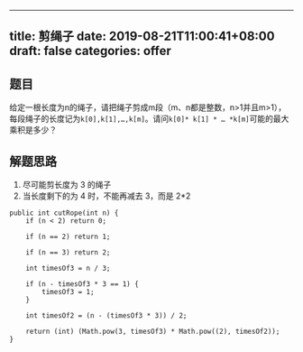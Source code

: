 
---
title: 剪绳子
date: 2019-08-21T11:00:41+08:00
draft: false
categories: offer
---


## 题目

给定一根长度为n的绳子，请把绳子剪成m段（m、n都是整数，n>1并且m>1），每段绳子的长度记为`k[0],k[1],…,k[m]`。请问`k[0]* k[1] * … *k[m]`可能的最大乘积是多少？

## 解题思路

  1. 尽可能剪长度为 3 的绳子
  2. 当长度剩下的为 4 时，不能再减去 3，而是 2*2

```
public int cutRope(int n) {
    if (n < 2) return 0;

    if (n == 2) return 1;

    if (n == 3) return 2;

    int timesOf3 = n / 3;

    if (n - timesOf3 * 3 == 1) {
        timesOf3 = 1;
    }

    int timesOf2 = (n - (timesOf3 * 3)) / 2;

    return (int) (Math.pow(3, timesOf3) * Math.pow((2), timesOf2));
}
```
